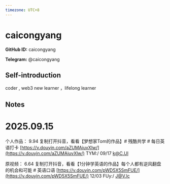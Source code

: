 ```yaml
---
timezone: UTC+8
---
```


# caicongyang

**GitHub ID:** caicongyang

**Telegram:** @caicongyang

## Self-introduction

coder , web3 new learner ，lifelong learner

## Notes
<!-- Content_START -->
# 2025.09.15
<!-- DAILY_CHECKIN_2025-09-15_START -->
个人作品： 9.94 复制打开抖音，看看【梦想家Tom的作品】# 残酷共学 # 每日英语打卡 [https://v.douyin.com/aZUMAiuvXlw/](https://v.douyin.com/aZUMAiuvXlw/) TYM:/ 09/17 k@C.Ul

原视频： 6.64 复制打开抖音，看看【1分钟学英语的作品】每个人都有逆风翻盘的机会和可能 # 英语口语 [https://v.douyin.com/pWD5X5SmFUE/](https://v.douyin.com/pWD5X5SmFUE/) 12/03 FUy:/ [J@V.lc](mailto:J@V.lc)
<!-- DAILY_CHECKIN_2025-09-15_END -->
<!-- Content_END -->
